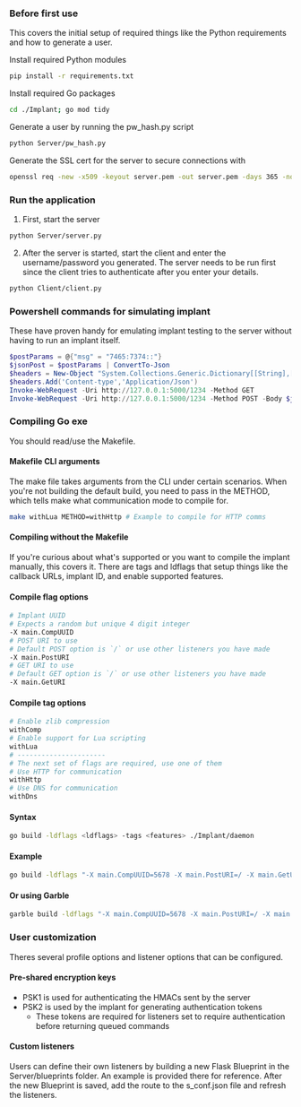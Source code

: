 ### Before first use
This covers the initial setup of required things like the Python requirements and how to generate a user.

Install required Python modules
```bash
pip install -r requirements.txt
```
Install required Go packages
```bash
cd ./Implant; go mod tidy
```
Generate a user by running the pw_hash.py script
```bash
python Server/pw_hash.py
```
Generate the SSL cert for the server to secure connections with
```bash
openssl req -new -x509 -keyout server.pem -out server.pem -days 365 -nodes
```

### Run the application
1) First, start the server
```bash
python Server/server.py
```
2) After the server is started, start the client and enter the username/password you generated. The server needs to be run first since the client tries to authenticate after you enter your details.
```bash
python Client/client.py
```

### Powershell commands for simulating implant
These have proven handy for emulating implant testing to the server without having to run an implant itself. 
```powershell
$postParams = @{"msg" = "7465:7374::"}
$jsonPost = $postParams | ConvertTo-Json 
$headers = New-Object "System.Collections.Generic.Dictionary[[String],[String]]"
$headers.Add('Content-type','Application/Json')
Invoke-WebRequest -Uri http://127.0.0.1:5000/1234 -Method GET
Invoke-WebRequest -Uri http://127.0.0.1:5000/1234 -Method POST -Body $jsonPost -Headers $headers
```

### Compiling Go exe
You should read/use the Makefile.
#### Makefile CLI arguments
The make file takes arguments from the CLI under certain scenarios. When you're not building the default build, you need to pass in the METHOD, which tells make what communication mode to compile for.
```bash
make withLua METHOD=withHttp # Example to compile for HTTP comms
```
#### Compiling without the Makefile
If you're curious about what's supported or you want to compile the implant manually, this covers it.
There are tags and ldflags that setup things like the callback URLs, implant ID, and enable supported features.
#### Compile flag options
```bash
# Implant UUID
# Expects a random but unique 4 digit integer
-X main.CompUUID 
# POST URI to use 
# Default POST option is `/` or use other listeners you have made
-X main.PostURI 
# GET URI to use
# Default GET option is `/` or use other listeners you have made
-X main.GetURI
```
#### Compile tag options
```bash
# Enable zlib compression
withComp 
# Enable support for Lua scripting
withLua 
# ----------------------
# The next set of flags are required, use one of them
# Use HTTP for communication
withHttp
# Use DNS for communication
withDns
```
#### Syntax
```bash
go build -ldflags <ldflags> -tags <features> ./Implant/daemon
```
#### Example
```bash
go build -ldflags "-X main.CompUUID=5678 -X main.PostURI=/ -X main.GetURI=/" -tags "withComp withHttp" ./Implant/daemon
```
#### Or using Garble
```bash
garble build -ldflags "-X main.CompUUID=5678 -X main.PostURI=/ -X main.GetURI=/" -tags "withComp withHttp" ./Implant/daemon
```
### User customization
Theres several profile options and listener options that can be configured.
#### Pre-shared encryption keys
- PSK1 is used for authenticating the HMACs sent by the server
- PSK2 is used by the implant for generating authentication tokens
  - These tokens are required for listeners set to require authentication before returning queued commands
#### Custom listeners
Users can define their own listeners by building a new Flask Blueprint in the Server/blueprints folder. An example is provided there for reference.
After the new Blueprint is saved, add the route to the s_conf.json file and refresh the listeners.